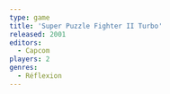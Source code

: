 ```yaml
---
type: game
title: 'Super Puzzle Fighter II Turbo'
released: 2001
editors: 
  - Capcom
players: 2
genres:
  - Réflexion
---
```

